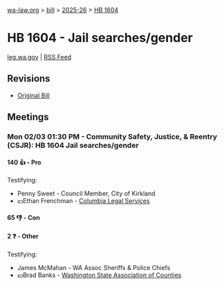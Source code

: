 [wa-law.org](/) > [bill](/bill/) > [2025-26](/bill/2025-26/) > [HB 1604](/bill/2025-26/hb/1604/)

# HB 1604 - Jail searches/gender
[leg.wa.gov](https://app.leg.wa.gov/billsummary?BillNumber=1604&Year=2025&Initiative=false) | [RSS Feed](./rss.xml)

## Revisions
* [Original Bill](1/)

## Meetings
### Mon 02/03 01:30 PM - Community Safety, Justice, & Reentry (CSJR): HB 1604 Jail searches/gender
#### 140 👍 - Pro
Testifying:
* Penny Sweet - Council Member,  City of Kirkland
* 💵Ethan Frenchman - [Columbia Legal Services](/org/columbia_legal_services/)

#### 65 👎 - Con

#### 2 ❓ - Other
Testifying:
* James McMahan - WA Assoc Sheriffs & Police Chiefs
* 💵Brad Banks - [Washington State Association of Counties](/org/washington_state_association_of_counties/)
